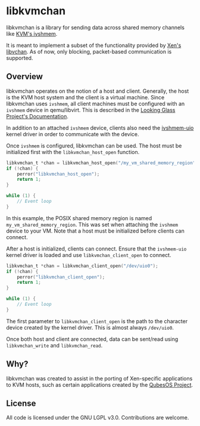 libkvmchan
======
libkvmchan is a library for sending data across shared memory channels like [KVM's ivshmem](https://github.com/qemu/qemu/blob/master/docs/specs/ivshmem-spec.txt).

It is meant to implement a subset of the functionality provided by [Xen's libvchan](https://www.cs.uic.edu/~xzhang/vchan/#x1-20002).
As of now, only blocking, packet-based communication is supported.

Overview
-----
libkvmchan operates on the notion of a host and client. Generally, the host is the KVM host system and the client is a virtual machine.
Since libkvmchan uses `ivshmem`, all client machines must be configured with an `ivshmem` device in qemu/libvirt.
This is described in the [Looking Glass Project's Documentation](https://looking-glass.hostfission.com/quickstart/linux/libvirt).

In addition to an attached `ivshmem` device, clients also need the [ivshmem-uio](https://github.com/shawnanastasio/ivshmem-uio)
kernel driver in order to communicate with the device.

Once `ivshmem` is configured, libkvmchan can be used. The host must be initialized first with the `libkvmchan_host_open`
function.
```C
libkvmchan_t *chan = libkvmchan_host_open("/my_vm_shared_memory_region");
if (!chan) {
    perror("libkvmchan_host_open");
    return 1;
}

while (1) {
    // Event loop
}
```
In this example, the POSIX shared memory region is named `my_vm_shared_memory_region`. This was set when attaching the `ivshmem`
device to your VM. Note that a host must be initialized before clients can connect.

After a host is initialized, clients can connect. Ensure that the `ivshmem-uio` kernel driver is loaded and use
`libkvmchan_client_open` to connect.
```C
libkvmchan_t *chan = libkvmchan_client_open("/dev/uio0");
if (!chan) {
    perror("libkvmchan_client_open");
    return 1;
}

while (1) {
    // Event loop
}
```
The first parameter to `libkvmchan_client_open` is the path to the character device created by the kernel driver.
This is almost always `/dev/uio0`.

Once both host and client are connected, data can be sent/read using `libkvmchan_write` and `libkvmchan_read`.

Why?
---
libkvmchan was created to assist in the porting of Xen-specific applications to KVM hosts, such as 
certain applications created by the [QubesOS Project](https://www.qubes-os.org).

License
----
All code is licensed under the GNU LGPL v3.0. Contributions are welcome.